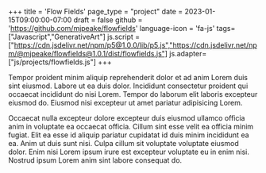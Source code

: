 +++
title = 'Flow Fields'
page_type = "project"
date = 2023-01-15T09:00:00-07:00
draft = false
github = 'https://github.com/mjpeake/flowfields'
language-icon = 'fa-js'
tags=["Javascript","GenerativeArt"]
js.script = ["https://cdn.jsdelivr.net/npm/p5@1.0.0/lib/p5.js","https://cdn.jsdelivr.net/npm/@mjpeake/flowfields@1.0.1/dist/flowfields.js"]
js.adapter= ["js/projects/flowfields.js"]
+++

Tempor proident minim aliquip reprehenderit dolor et ad anim Lorem duis sint eiusmod. Labore ut ea duis dolor. Incididunt consectetur proident qui occaecat incididunt do nisi Lorem. Tempor do laborum elit laboris excepteur eiusmod do. Eiusmod nisi excepteur ut amet pariatur adipisicing Lorem.

Occaecat nulla excepteur dolore excepteur duis eiusmod ullamco officia anim in voluptate ea occaecat officia. Cillum sint esse velit ea officia minim fugiat. Elit ea esse id aliquip pariatur cupidatat id duis minim incididunt ea ea. Anim ut duis sunt nisi. Culpa cillum sit voluptate voluptate eiusmod dolor. Enim nisi Lorem ipsum irure est excepteur voluptate eu in enim nisi. Nostrud ipsum Lorem anim sint labore consequat do.